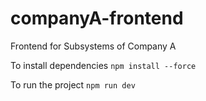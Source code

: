 # companyA-frontend
Frontend for Subsystems of Company A
 
 To install dependencies `npm install --force`

 To run the project `npm run dev`